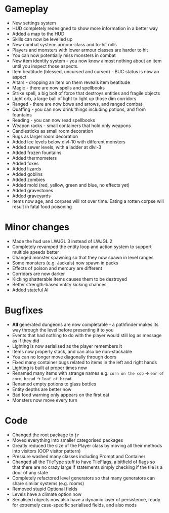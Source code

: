 # Gameplay
- New settings system
- HUD completely redesigned to show more information in a better way
- Added a map to the HUD
- Skills can now be levelled up
- New combat system: armour-class and to-hit rolls
 - Players and monsters with lower armour classes are harder to hit
 - You can now potentially miss monsters in combat
- New item identity system - you now know almost nothing about an item until you inspect those aspects.
- Item beatitude (blessed, uncursed and cursed) - BUC status is now an aspect
- Altars - dropping an item on them reveals item beatitude
- Magic - there are now spells and spellbooks
 - Strike spell, a big bolt of force that destroys entities and fragile objects
 - Light orb, a large ball of light to light up those dim corridors
- Ranged - there are now bows and arrows, and ranged combat
- Quaffing - you can now drink things including potions, and from fountains
- Reading - you can now read spellbooks
- Weapon racks - small containers that hold only weapons
- Candlesticks as small room decoration
- Rugs as larger room decoration
- Added ice levels below dlvl-10 with different monsters
- Added sewer levels, with a ladder at dlvl-3
- Added frozen fountains
- Added thermometers
- Added foxes
- Added lizards
- Added goblins
- Added zombies
- Added mold (red, yellow, green and blue, no effects yet)
- Added gravestones
- Added graveyards
- Items now age, and corpses will rot over time. Eating a rotten corpse will result in fatal food poisoning

# Minor changes
- Made the hud use LWJGL 3 instead of LWJGL 2
- Completely revamped the entity loop and action system to support multiple speeds better
- Changed monster spawning so that they now spawn in level ranges
- Some monsters (e.g. Jackals) now spawn in packs
- Effects of poison and mercury are different
- Corridors are now darker
- Kicking shatterable items causes them to be destroyed
- Better strength-based entity kicking chances
- Added stateful AI

# Bugfixes
- **All** generated dungeons are now completable - a pathfinder makes its way through the level before presenting it to you
- Events that had nothing to do with the player would still log as message as if they did
- Lighting is now serialised as the player remembers it
- Items now properly stack, and can also be non-stackable
- You can no longer move diagonally through doors
- Fixed many container bugs related to items in the left and right hands
- Lighting is built at proper times now
- Renamed many items with strange names e.g. `corn on the cob` → `ear of corn`, `bread` → `loaf of bread`
- Renamed empty potions to glass bottles
- Entity depths are better now
- Bad food warning only appears on the first eat
- Monsters now move every turn

# Code
- Changed the root package to `jr`
- Moved everything into smaller categorised packages
- Greatly reduced the size of the Player class by moving all their methods into visitors (OOP visitor pattern)
- Pressure washed many classes including Prompt and Container
- Changed all the TileType stuff to have TileFlags, a bitfield of flags so that there are no crazy large if statements simply checking if the tile is a door of any state
- Completely refactored level generators so that many generators can share similar systems (e.g. rooms)
- Removed stupid Optional fields
- Levels have a climate option now
- Serialised objects now also have a dynamic layer of persistence, ready for extremely case-specific serialised fields, and also mods